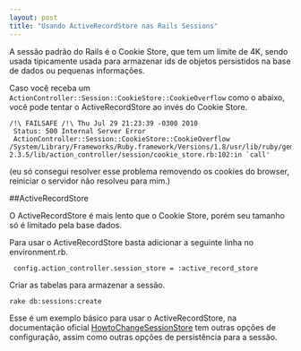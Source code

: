 ```yaml
---
layout: post
title: "Usando ActiveRecordStore nas Rails Sessions"
---
```


A sessão padrão do Rails é o Cookie Store, que tem um limite de 4K, sendo usada tipicamente usada para armazenar ids de objetos persistidos na base de dados ou pequenas informações.

Caso você receba um ```ActionController::Session::CookieStore::CookieOverflow``` como o abaixo, você pode tentar o ActiveRecordStore ao invés do Cookie Store.


    /!\ FAILSAFE /!\ Thu Jul 29 21:23:39 -0300 2010
     Status: 500 Internal Server Error
     ActionController::Session::CookieStore::CookieOverflow
    /System/Library/Frameworks/Ruby.framework/Versions/1.8/usr/lib/ruby/gems/1.8/gems/actionpack-2.3.5/lib/action_controller/session/cookie_store.rb:102:in `call'

(eu só consegui resolver esse problema removendo os cookies do browser, reiniciar o servidor não resolveu para mim.)

##ActiveRecordStore

O ActiveRecordStore é mais lento que o Cookie Store, porém seu tamanho só é limitado pela base dados.

Para usar o ActiveRecordStore basta adicionar a seguinte linha no environment.rb.

     config.action_controller.session_store = :active_record_store

Criar as tabelas para armazenar a sessão.

    rake db:sessions:create

Esse é um exemplo básico para usar o ActiveRecordStore, na documentação oficial [HowtoChangeSessionStore](http://oldwiki.rubyonrails.org/rails/pages/HowtoChangeSessionStore) tem outras opções de configuração, assim como outras opções de persistência para a sessão.
